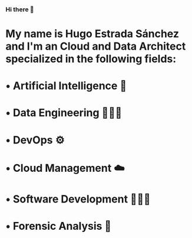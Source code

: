### Hi there 👋

# My name is Hugo Estrada Sánchez and I'm an Cloud and Data Architect specialized in the following fields: 

# • Artificial Intelligence 🤖
# • Data Engineering 🧑🏻‍💻
# • DevOps ⚙️
# • Cloud Management ☁️
# • Software Development 👨🏻‍💻
# • Forensic Analysis 🧐
